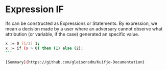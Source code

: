 # Expression IF

Ifs can be constructed as Expressions or Statements. By expression, we mean a decision made by a user where an adversary cannot
observe what attribution (or variable, if the case) generated an specific value.

````sh
x := 0 [1/2] 1;
x := if (x > 0) then (1) else (2);
```

[Summary](https://github.com/gleisonsdm/Kuifje-Documentation)
